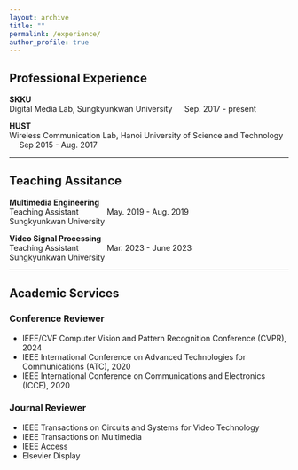 ```yaml
---
layout: archive
title: ""
permalink: /experience/
author_profile: true
---
```


## Professional Experience
**SKKU** <br />
Digital Media Lab, Sungkyunkwan University &emsp;  Sep. 2017 - present

**HUST** <br />
Wireless Communication Lab, Hanoi University of Science and Technology  &emsp;   Sep 2015 - Aug. 2017
<!-- * Research on channel estimation method for high-speed railway based on LTE-R system.<br /> -->

---
## Teaching Assitance
**Multimedia Engineering** <br />
Teaching Assistant   &ensp;  &emsp;	  &emsp; 	May. 2019 - Aug. 2019<br />
Sungkyunkwan University <br />

**Video Signal Processing** <br />
Teaching Assistant  &ensp;  &emsp;	  &emsp; 	Mar. 2023 - June 2023<br />
Sungkyunkwan University<br />

---
## Academic Services
### Conference Reviewer
* IEEE/CVF Computer Vision and Pattern Recognition Conference (CVPR), 2024
* IEEE International Conference on Advanced Technologies for Communications (ATC), 2020
* IEEE International Conference on Communications and Electronics (ICCE), 2020

### Journal Reviewer
* IEEE Transactions on Circuits and Systems for Video Technology
* IEEE Transactions on Multimedia
* IEEE Access
* Elsevier Display
